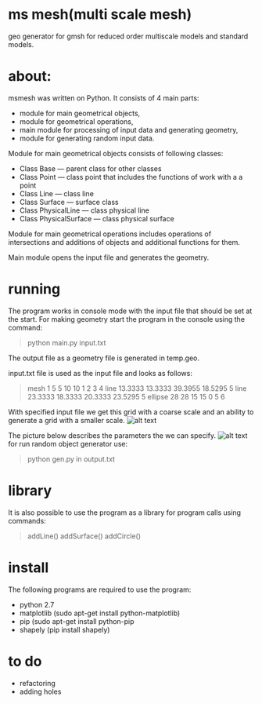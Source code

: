 # ms mesh(multi scale mesh)
geo generator for gmsh for reduced order multiscale models and standard models.

# about:
msmesh was written on Python. It consists of 4 main parts:
* module for main geometrical objects,
* module for geometrical operations,
* main module for processing of input data and generating geometry,
* module for generating random input data. 

Module for main geometrical objects consists of following classes:
* Class Base — parent class for other classes
* Class Point — class point that includes the functions of work with a a point
* Class Line — class line
* Class Surface — surface class
* Class PhysicalLine — class physical line
* Class PhysicalSurface — class physical surface

Module for main geometrical operations includes operations of intersections and additions of objects and additional functions for them. 

Main module opens the input file and generates the geometry.

# running
The program works in console mode with the input file that should be set at the start. For making geometry start the program in the console using the command:
> python main.py input.txt

The output file as a geometry file is generated in temp.geo.

input.txt file is used as the input file and looks as follows:
> mesh 1 5 5 10 10 1 2 3 4
> line 13.3333 13.3333 39.3955 18.5295 5
> line 23.3333 18.3333 20.3333 23.5295 5
> ellipse 28 28 15 15 0 5 6

With specified input file we get this grid with a coarse scale and an ability to generate a grid with a smaller scale.
![alt text](https://github.com/Vay/msmesh/example.png "example")

The picture below describes the parameters the we can specify.
![alt text](https://github.com/Vay/msmesh/mesh-params.png "example")
for run random object generator use:

> python gen.py in output.txt


# library
It is also possible to use the program as a library for program calls using commands:
> addLine()
> addSurface()
> addCircle()

# install
The following programs are required to use the program:
* python 2.7
* matplotlib (sudo apt-get install python-matplotlib)
* pip (sudo apt-get install python-pip
* shapely (pip install shapely)

# to do
* refactoring
* adding holes
